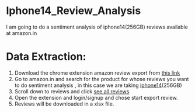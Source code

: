 # Iphone14_Review_Analysis
I am going to do a sentiment analysis of iphone14(256GB) reviews available at amazon.in

# Data Extraction:
1. Download the chrome extension amazon review export from [this link](https://chromewebstore.google.com/detail/amazon-review-export/jilbpmenakjfpjclgjpppnflkiplmhjo?hl=en-US&utm_source=ext_sidebar)<br>
2. Go to amazon.in and search for the product for whose reviews you want to do sentiment analysis , in this case we are taking [iphone14](https://www.amazon.in/Apple-iPhone-14-256GB-Starlight/dp/B0BDJS3MRM/ref=sr_1_1?crid=3OCWGJO8PM863&keywords=iphone+14+256+gb&qid=1704892851&s=shoes&sprefix=iphone+14+%2Cshoes%2C923&sr=1-1)(256GB)<br>
3. Scroll down to reviews and click [see all reviews](https://www.amazon.in/Apple-iPhone-14-256GB-Starlight/product-reviews/B0BDJS3MRM/ref=cm_cr_dp_d_show_all_btm?ie=UTF8&reviewerType=all_reviews)<br>
4. Open the extension and login/signup and chose start export review.
5. Reviews will be downloaded in a xlsx file.
 
